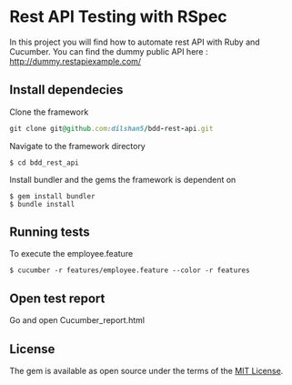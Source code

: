 # Rest API Testing with RSpec

In this project you will find how to automate rest API with Ruby and Cucumber. You can find the dummy public API 
here : http://dummy.restapiexample.com/

## Install dependecies

Clone the framework

```ruby
git clone git@github.com:dilshan5/bdd-rest-api.git
```

Navigate to the framework directory

    $ cd bdd_rest_api

Install bundler and the gems the framework is dependent on

    $ gem install bundler
    $ bundle install
    

## Running tests

To execute the employee.feature


    $ cucumber -r features/employee.feature --color -r features

## Open test report

 Go and open Cucumber_report.html

## License

The gem is available as open source under the terms of the [MIT License](https://opensource.org/licenses/MIT).